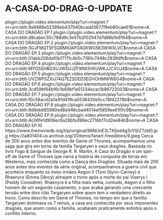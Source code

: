 # A-CASA-DO-DRAG-O-UPDATE

<item>
<title>[COLOR silver][B] A CASA DO DRAGÃO SÉRIE 1º TEMPORADA [/COLOR][/B][COLOR yellow]  FULL HD  [B][/COLOR][/B]</title>
<link>plugin://plugin.video.elementum/play?uri=magnet:?xt=urn:btih:9a9488e52389eb437040bcadd3677f9eb80cae61$nome=A CASA DO DRAGÃO EP.1</link>
<link>plugin://plugin.video.elementum/play?uri=magnet:?xt=urn:btih:d9cabec35c788d9c3e57b2f02947d7d88b1b9164$nome=A CASA DO DRAGÃO EP.2</link>
<link>plugin://plugin.video.elementum/play?uri=magnet:?xt=urn:btih:3GJFMQT5FSQRMIOAPOAGKWG5K3WWXLVC$nome=A CASA DO DRAGÃO EP.3</link>
<link>plugin://plugin.video.elementum/play?uri=magnet:?xt=urn:btih:01abb206daf0b1717fc4b5c7190c7448c2838dfb$nome=A CASA DO DRAGÃO EP.4</link>
<link>plugin://plugin.video.elementum/play?uri=magnet:?xt=urn:btih:MYO5SHBGXUJWSUJZFWM3VKUWKJJCVUJ4$nome=A CASA DO DRAGÃO EP.5</link>
<link>plugin://plugin.video.elementum/play?uri=magnet:?xt=urn:btih:UVZWPSZXIJ74Q7EZSDED3EGHOHMWW6G4$nome=A CASA DO DRAGÃO EP.6</link>
<link>plugin://plugin.video.elementum/play?uri=magnet:?xt=urn:btih:3cd59bf64bf6c1b69bf1a51234ecac1b86722003$nome=A CASA DO DRAGÃO EP.7</link>
<link>plugin://plugin.video.elementum/play?uri=magnet:?xt=urn:btih:f0c58acd2a0e91d419ca0538430e5cc78f42278b$nome=A CASA DO DRAGÃO EP.8</link>
<link>plugin://plugin.video.elementum/play?uri=magnet:?xt=urn:btih:9d9eb685980ed8d446cbad4014ef5859ee61f0c9$nome=A CASA DO DRAGÃO EP.9</link>
<link>plugin://plugin.video.elementum/play?uri=magnet:?xt=urn:btih:4c06fe1d906ec6a28bfa396ec2716bf7cd2ee84b$nome=A CASA DO DRAGÃO EP.10</link>
<thumbnail>https://www.themoviedb.org/t/p/original/96NUnE3LTKIjod4g3cYQiZTzbl0.jpg</thumbnail>
<fanart>https://ia801404.us.archive.org/31/items/fanart-freeddons/9.jpeg</fanart>
<info> Cerca de 300 anos antes dos eventos de Game of Thrones, acompanhamos uma saga que gira em torno da família Targaryen e seus dragões. Baseada no livro Fogo & Sangue de George R. R. Martin, A Casa do Dragão é um spin-off de Game of Thrones que narra a história de conquista de terras em Westeros, mais conhecida como a Dança dos Dragões. Situada mais de 200 anos antes dos eventos da série original, acompanhamos a guerra civil que acontece enquanto os meio-irmãos Aegon II (Tom Glynn-Carney) e Rhaenyra (Emma DArcy) almejam o trono após a morte do pai Viserys I (Paddy Considine). Rhaenyra é a filha mais velha, contudo, Aegon é o filho homem de um segundo casamento, o que acaba gerando uma crescente tensão entre dois clãs Targaryen sobre quem tem o verdadeiro direito ao trono. Como descrito em Game of Thrones, no tempo em que a família Targaryen dominava os 7 reinos, a casa era conhecida por seus imponentes dragões, que assim como a família, acabaram praticamente extintos após o conflito interno.</info>
</item>
